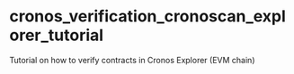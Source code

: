 # cronos_verification_cronoscan_explorer_tutorial
Tutorial on how to verify contracts in Cronos Explorer (EVM chain)

